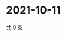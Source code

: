 # 2021-10-11

共 0 条

<!-- BEGIN -->
<!-- 最后更新时间 Mon Oct 11 2021 22:13:54 GMT+0800 (China Standard Time) -->

<!-- END -->
